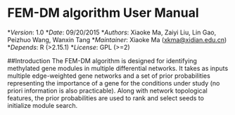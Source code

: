 # FEM-DM algorithm User Manual
**Version*: 1.0
**Date*: 09/20/2015
**Authors*: Xiaoke Ma, Zaiyi Liu, Lin Gao, Peizhuo Wang, Wanxin Tang
**Maintainer*: Xiaoke Ma (xkma@xidian.edu.cn)
**Depends*: R (>2.15.1)
**License*: GPL (>=2) 

##Introduction
The FEM-DM algorithm is designed for identifying methylated gene modules in multiple differential networks. It takes as inputs multiple edge-weighted gene networks and a set of prior probabilities representing the importance of a gene for the conditions under study (no priori information is also practicable). Along with network topological features, the prior probabilities are used to rank and select seeds to initialize module search. 
